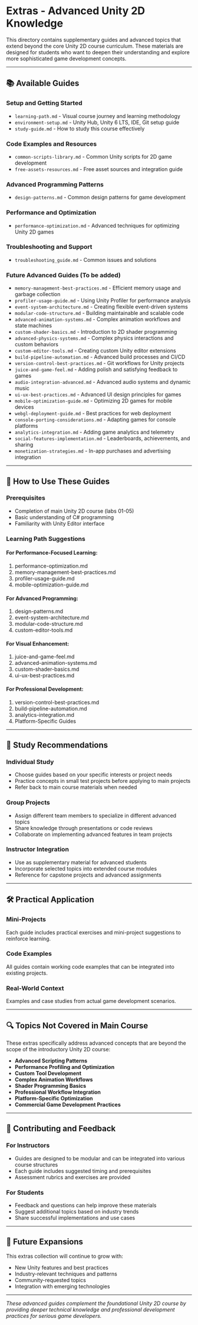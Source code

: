 # Extras - Advanced Unity 2D Knowledge

This directory contains supplementary guides and advanced topics that extend beyond the core Unity 2D course curriculum. These materials are designed for students who want to deepen their understanding and explore more sophisticated game development concepts.

---

## 📚 **Available Guides**

### **Setup and Getting Started**
- `learning-path.md` - Visual course journey and learning methodology
- `environment-setup.md` - Unity Hub, Unity 6 LTS, IDE, Git setup guide
- `study-guide.md` - How to study this course effectively

### **Code Examples and Resources**
- `common-scripts-library.md` - Common Unity scripts for 2D game development
- `free-assets-resources.md` - Free asset sources and integration guide

### **Advanced Programming Patterns**
- `design-patterns.md` - Common design patterns for game development

### **Performance and Optimization**
- `performance-optimization.md` - Advanced techniques for optimizing Unity 2D games

### **Troubleshooting and Support**
- `troubleshooting_guide.md` - Common issues and solutions

### **Future Advanced Guides** (To be added)
- `memory-management-best-practices.md` - Efficient memory usage and garbage collection
- `profiler-usage-guide.md` - Using Unity Profiler for performance analysis
- `event-system-architecture.md` - Creating flexible event-driven systems
- `modular-code-structure.md` - Building maintainable and scalable code
- `advanced-animation-systems.md` - Complex animation workflows and state machines
- `custom-shader-basics.md` - Introduction to 2D shader programming
- `advanced-physics-systems.md` - Complex physics interactions and custom behaviors
- `custom-editor-tools.md` - Creating custom Unity editor extensions
- `build-pipeline-automation.md` - Advanced build processes and CI/CD
- `version-control-best-practices.md` - Git workflows for Unity projects
- `juice-and-game-feel.md` - Adding polish and satisfying feedback to games
- `audio-integration-advanced.md` - Advanced audio systems and dynamic music
- `ui-ux-best-practices.md` - Advanced UI design principles for games
- `mobile-optimization-guide.md` - Optimizing 2D games for mobile devices
- `webgl-deployment-guide.md` - Best practices for web deployment
- `console-porting-considerations.md` - Adapting games for console platforms
- `analytics-integration.md` - Adding game analytics and telemetry
- `social-features-implementation.md` - Leaderboards, achievements, and sharing
- `monetization-strategies.md` - In-app purchases and advertising integration

---

## 🎯 **How to Use These Guides**

### **Prerequisites**
- Completion of main Unity 2D course (labs 01-05)
- Basic understanding of C# programming
- Familiarity with Unity Editor interface

### **Learning Path Suggestions**

#### **For Performance-Focused Learning:**
1. performance-optimization.md
2. memory-management-best-practices.md
3. profiler-usage-guide.md
4. mobile-optimization-guide.md

#### **For Advanced Programming:**
1. design-patterns.md
2. event-system-architecture.md
3. modular-code-structure.md
4. custom-editor-tools.md

#### **For Visual Enhancement:**
1. juice-and-game-feel.md
2. advanced-animation-systems.md
3. custom-shader-basics.md
4. ui-ux-best-practices.md

#### **For Professional Development:**
1. version-control-best-practices.md
2. build-pipeline-automation.md
3. analytics-integration.md
4. Platform-Specific Guides

---

## 📖 **Study Recommendations**

### **Individual Study**
- Choose guides based on your specific interests or project needs
- Practice concepts in small test projects before applying to main projects
- Refer back to main course materials when needed

### **Group Projects**
- Assign different team members to specialize in different advanced topics
- Share knowledge through presentations or code reviews
- Collaborate on implementing advanced features in team projects

### **Instructor Integration**
- Use as supplementary material for advanced students
- Incorporate selected topics into extended course modules
- Reference for capstone projects and advanced assignments

---

## 🛠️ **Practical Application**

### **Mini-Projects**
Each guide includes practical exercises and mini-project suggestions to reinforce learning.

### **Code Examples**
All guides contain working code examples that can be integrated into existing projects.

### **Real-World Context**
Examples and case studies from actual game development scenarios.

---

## 🔍 **Topics Not Covered in Main Course**

These extras specifically address advanced concepts that are beyond the scope of the introductory Unity 2D course:

- **Advanced Scripting Patterns**
- **Performance Profiling and Optimization**
- **Custom Tool Development**
- **Complex Animation Workflows**
- **Shader Programming Basics**
- **Professional Workflow Integration**
- **Platform-Specific Optimization**
- **Commercial Game Development Practices**

---

## 📝 **Contributing and Feedback**

### **For Instructors**
- Guides are designed to be modular and can be integrated into various course structures
- Each guide includes suggested timing and prerequisites
- Assessment rubrics and exercises are provided

### **For Students**
- Feedback and questions can help improve these materials
- Suggest additional topics based on industry trends
- Share successful implementations and use cases

---

## 🚀 **Future Expansions**

This extras collection will continue to grow with:
- New Unity features and best practices
- Industry-relevant techniques and patterns
- Community-requested topics
- Integration with emerging technologies

---

*These advanced guides complement the foundational Unity 2D course by providing deeper technical knowledge and professional development practices for serious game developers.*